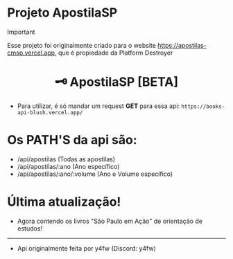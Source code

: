 # Projeto ApostilaSP

> [!IMPORTANT]
> Esse projeto foi originalmente criado para o website https://apostilas-cmsp.vercel.app, que é propiedade da Platform Destroyer

<div align="center">
    <h1>🗝️ ApostilaSP [BETA]</h1>
</div>

- Para utilizar, é só mandar um request **GET** para essa api:
```https://books-api-blush.vercel.app/```

# Os PATH'S da api são:
- /api/apostilas (Todas as apostilas)
- /api/apostilas/:ano (Ano específico)
- /api/apostilas/:ano/:volume (Ano e Volume específico)

# Última atualização!
- Agora contendo os livros "São Paulo em Ação" de orientação de estudos!

----------------------------------------------------------------------------------------------------------------------------------
- Api originalmente feita por y4fw (Discord: y4fw)


